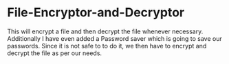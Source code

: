 # File-Encryptor-and-Decryptor
This will encrypt a file and then decrypt the file whenever necessary.
Additionally I have even added a Password saver which is going to save our passwords.
Since it is not safe to to do it, we then have to encrypt and decrypt the file as per our needs.
